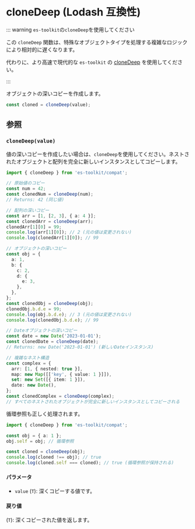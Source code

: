 # cloneDeep (Lodash 互換性)

::: warning `es-toolkit`の`cloneDeep`を使用してください

この `cloneDeep` 関数は、特殊なオブジェクトタイプを処理する複雑なロジックにより相対的に遅くなります。

代わりに、より高速で現代的な `es-toolkit` の [cloneDeep](../../object/cloneDeep.md) を使用してください。

:::

オブジェクトの深いコピーを作成します。

```typescript
const cloned = cloneDeep(value);
```

## 参照

### `cloneDeep(value)`

値の深いコピーを作成したい場合は、`cloneDeep`を使用してください。ネストされたオブジェクトと配列を完全に新しいインスタンスとしてコピーします。

```typescript
import { cloneDeep } from 'es-toolkit/compat';

// 原始値のコピー
const num = 42;
const clonedNum = cloneDeep(num);
// Returns: 42 (同じ値)

// 配列の深いコピー
const arr = [1, [2, 3], { a: 4 }];
const clonedArr = cloneDeep(arr);
clonedArr[1][0] = 99;
console.log(arr[1][0]); // 2 (元の値は変更されない)
console.log(clonedArr[1][0]); // 99

// オブジェクトの深いコピー
const obj = {
  a: 1,
  b: {
    c: 2,
    d: {
      e: 3,
    },
  },
};
const clonedObj = cloneDeep(obj);
clonedObj.b.d.e = 99;
console.log(obj.b.d.e); // 3 (元の値は変更されない)
console.log(clonedObj.b.d.e); // 99

// Dateオブジェクトの深いコピー
const date = new Date('2023-01-01');
const clonedDate = cloneDeep(date);
// Returns: new Date('2023-01-01') (新しいDateインスタンス)

// 複雑なネスト構造
const complex = {
  arr: [1, { nested: true }],
  map: new Map([['key', { value: 1 }]]),
  set: new Set([{ item: 1 }]),
  date: new Date(),
};
const clonedComplex = cloneDeep(complex);
// すべてのネストされたオブジェクトが完全に新しいインスタンスとしてコピーされる
```

循環参照も正しく処理されます。

```typescript
import { cloneDeep } from 'es-toolkit/compat';

const obj = { a: 1 };
obj.self = obj; // 循環参照

const cloned = cloneDeep(obj);
console.log(cloned !== obj); // true
console.log(cloned.self === cloned); // true (循環参照が保持される)
```

#### パラメータ

- `value` (`T`): 深くコピーする値です。

#### 戻り値

(`T`): 深くコピーされた値を返します。
